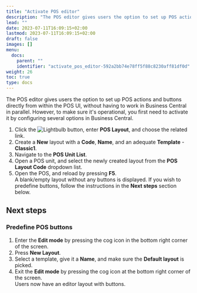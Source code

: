 ```yaml
---
title: "Activate POS editor"
description: "The POS editor gives users the option to set up POS actions and buttons directly from within the POS UI, without having to work in Business Central in parallel."
lead: ""
date: 2023-07-11T16:09:15+02:00
lastmod: 2023-07-11T16:09:15+02:00
draft: false
images: []
menu:
  docs:
    parent: ""
    identifier: "activate_pos_editor-592a2bb74e78ff5f88c8230aff81df0d"
weight: 26
toc: true
type: docs
---
```

The POS editor gives users the option to set up POS actions and buttons directly from within the POS UI, without having to work in Business Central in parallel. However, to make sure it's operational, you first need to activate it by configuring several options in Business Central. 

1. Click the ![Lightbulb](Lightbulb_icon.PNG) button, enter **POS Layout**, and choose the related link. 
2. Create a **New** layout with a **Code**, **Name**, and an adequate **Template** - **Classic1**.
3. Navigate to the **POS Unit List**.
4. Open a POS unit, and select the newly created layout from the **POS Layout Code** dropdown list.
5. Open the POS, and reload by pressing **F5**.     
   A blank/empty layout without any buttons is displayed. If you wish to predefine buttons, follow the instructions in the **Next steps** section below.

## Next steps

### Predefine POS buttons

1. Enter the **Edit mode** by pressing the cog icon in the bottom right corner of the screen.
2. Press **New Layout**.
3. Select a template, give it a **Name**, and make sure the **Default layout** is picked.
4. Exit the **Edit mode** by pressing the cog icon at the bottom right corner of the screen.      
   Users now have an editor layout with buttons.